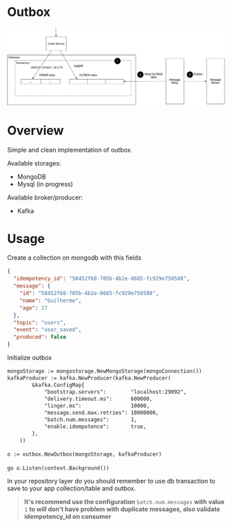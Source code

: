 # Outbox
![outbox-image](./.github/images/outbox.png)

# Overview
Simple and clean implementation of outbox.

Available storages:
- MongoDB
- Mysql (in progress)

Available broker/producer:
- Kafka 

# Usage

Create a collection on mongodb with this fields

```json
{
  "idempotency_id": "58452f68-705b-4b2e-8685-fc929e750588",
  "message": {
    "id": "58452f68-705b-4b2e-8685-fc929e750588",
    "name": "Guilherme",
    "age": 27
  },
  "topic": "users",
  "event": "user_saved",
  "produced": false
}
```

Initialize outbox
```
mongoStorage := mongostorage.NewMongoStorage(mongoConnection())
kafkaProducer := kafka.NewProducer(kafka.NewProducer(
		&kafka.ConfigMap{
			"bootstrap.servers":        "localhost:29092",
			"delivery.timeout.ms":      600000,
			"linger.ms":                10000,
			"message.send.max.retries": 10000000,
			"batch.num.messages":       1,
			"enable.idempotence":       true,
		},
	))

o := outbox.NewOutbox(mongoStorage, kafkaProducer)

go o.Listen(context.Background())
```

In your repository layer do you should remember to use db transaction to save to your app collection/table and outbox.


> **It's recommend use the configuration** `batch.num.messages` **with value** `1` **to will don't have problem with duplicate messages, also validate idempotency_id on consumer**
